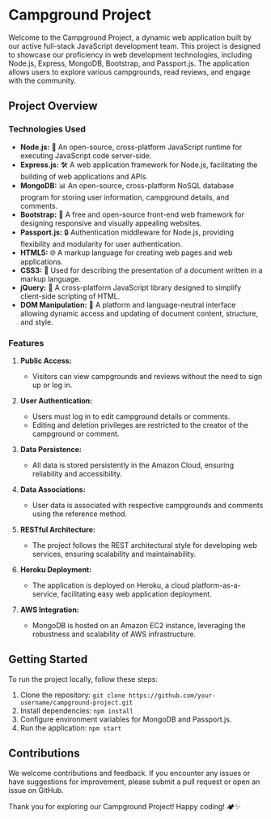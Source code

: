 # Campground Project

Welcome to the Campground Project, a dynamic web application built by our active full-stack JavaScript development team. This project is designed to showcase our proficiency in web development technologies, including Node.js, Express, MongoDB, Bootstrap, and Passport.js. The application allows users to explore various campgrounds, read reviews, and engage with the community.

## Project Overview

### Technologies Used

- **Node.js:** :rocket: An open-source, cross-platform JavaScript runtime for executing JavaScript code server-side.
- **Express.js:** 🛠️ A web application framework for Node.js, facilitating the building of web applications and APIs.
- **MongoDB:** 📊 An open-source, cross-platform NoSQL database program for storing user information, campground details, and comments.
- **Bootstrap:** 🎨 A free and open-source front-end web framework for designing responsive and visually appealing websites.
- **Passport.js:** 🔒 Authentication middleware for Node.js, providing flexibility and modularity for user authentication.
- **HTML5:** 🌐 A markup language for creating web pages and web applications.
- **CSS3:** 🎨 Used for describing the presentation of a document written in a markup language.
- **jQuery:** 🚀 A cross-platform JavaScript library designed to simplify client-side scripting of HTML.
- **DOM Manipulation:** 🔄 A platform and language-neutral interface allowing dynamic access and updating of document content, structure, and style.

### Features

1. **Public Access:**
   - Visitors can view campgrounds and reviews without the need to sign up or log in.

2. **User Authentication:**
   - Users must log in to edit campground details or comments.
   - Editing and deletion privileges are restricted to the creator of the campground or comment.

3. **Data Persistence:**
   - All data is stored persistently in the Amazon Cloud, ensuring reliability and accessibility.

4. **Data Associations:**
   - User data is associated with respective campgrounds and comments using the reference method.

5. **RESTful Architecture:**
   - The project follows the REST architectural style for developing web services, ensuring scalability and maintainability.

6. **Heroku Deployment:**
   - The application is deployed on Heroku, a cloud platform-as-a-service, facilitating easy web application deployment.

7. **AWS Integration:**
   - MongoDB is hosted on an Amazon EC2 instance, leveraging the robustness and scalability of AWS infrastructure.

## Getting Started

To run the project locally, follow these steps:

1. Clone the repository: `git clone https://github.com/your-username/campground-project.git`
2. Install dependencies: `npm install`
3. Configure environment variables for MongoDB and Passport.js.
4. Run the application: `npm start`

## Contributions

We welcome contributions and feedback. If you encounter any issues or have suggestions for improvement, please submit a pull request or open an issue on GitHub.

Thank you for exploring our Campground Project! Happy coding! 🏕️✨
